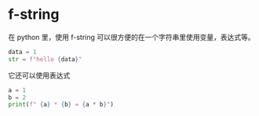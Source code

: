 # f-string

在 python 里，使用 f-string 可以很方便的在一个字符串里使用变量，表达式等。

```python
data = 1
str = f"hello {data}"
```

它还可以使用表达式
```python
a = 1
b = 2
print(f" {a} * {b} = {a * b}")
```